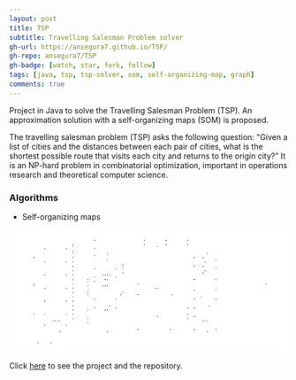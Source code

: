```yaml
---
layout: post
title: TSP
subtitle: Travelling Salesman Problem solver
gh-url: https://ansegura7.github.io/TSP/
gh-repo: ansegura7/TSP
gh-badge: [watch, star, fork, follow]
tags: [java, tsp, tsp-solver, som, self-organizing-map, graph]
comments: true
---
```


Project in Java to solve the Travelling Salesman Problem (TSP). An approximation solution with a self-organizing maps (SOM) is proposed.

The travelling salesman problem (TSP) asks the following question: "Given a list of cities and the distances between each pair of cities, what is the shortest possible route that visits each city and returns to the origin city?" It is an NP-hard problem in combinatorial optimization, important in operations research and theoretical computer science.

### Algorithms
- Self-organizing maps

![som-xqf131-solution](https://raw.githubusercontent.com/ansegura7/TSP/master/images/som-xqf131.gif)

Click [here](https://ansegura7.github.io/TSP/) to see the project and the repository.
